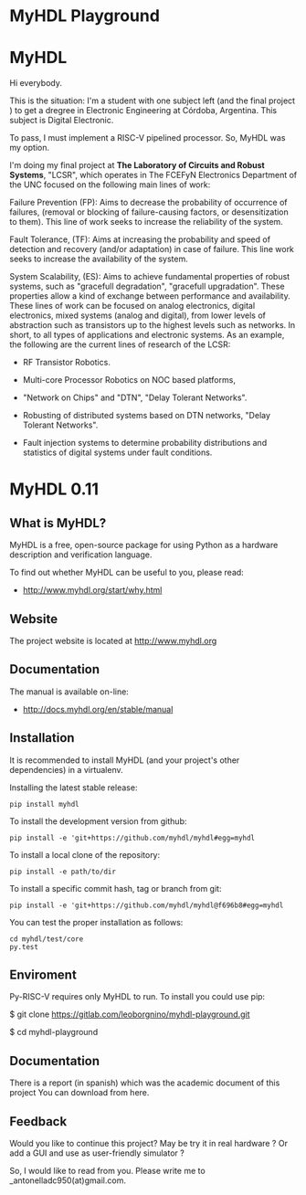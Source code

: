# MyHDL Playground

# **MyHDL**

Hi everybody.

This is the situation: I'm a student with one subject left (and the final project ) to get a dregree in Electronic Engineering at Córdoba, Argentina. This subject is Digital Electronic.

To pass, I must implement a RISC-V pipelined processor.
So, MyHDL was my option.

I'm  doing my final project at **The Laboratory of Circuits and Robust Systems**, "LCSR", which operates in The FCEFyN Electronics Department of the UNC focused on the following main lines of work:

Failure Prevention (FP): Aims to decrease the probability of occurrence of failures, (removal or blocking of failure-causing factors, or desensitization to them). This line of work seeks to increase the reliability
of the system.

Fault Tolerance, (TF): Aims at increasing the probability and speed of detection and recovery (and/or adaptation) in case of failure. This line work seeks to increase the availability of the system.

System Scalability, (ES): Aims to achieve fundamental properties of robust systems, such as "gracefull degradation", "gracefull
upgradation". These properties allow a kind of exchange between performance and availability. These lines of work can be focused on analog electronics, digital electronics, mixed systems (analog and digital), from lower levels of abstraction such as transistors up to the highest levels such as networks. In short, to all types of applications and electronic systems.
As an example, the following are the current lines of research of the LCSR:

- RF Transistor Robotics.

- Multi-core Processor Robotics on NOC based platforms,

- "Network on Chips" and "DTN", "Delay Tolerant Networks".

- Robusting of distributed systems based on DTN networks, "Delay Tolerant Networks".

- Fault injection systems to determine probability distributions and statistics of digital systems under fault conditions.



MyHDL 0.11 
==========

What is MyHDL?
--------------
MyHDL is a free, open-source package for using Python as a hardware
description and verification language.

To find out whether MyHDL can be useful to you, please read:

   - http://www.myhdl.org/start/why.html

Website
-------
The project website is located at http://www.myhdl.org

Documentation
-------------
The manual is available on-line:

   - http://docs.myhdl.org/en/stable/manual


Installation
------------
It is recommended to install MyHDL (and your project's other dependencies) in
a virtualenv.

Installing the latest stable release:

```
pip install myhdl
```

To install the development version from github:
```
pip install -e 'git+https://github.com/myhdl/myhdl#egg=myhdl
```

To install a local clone of the repository:
```
pip install -e path/to/dir
```

To install a specific commit hash, tag or branch from git:
```
pip install -e 'git+https://github.com/myhdl/myhdl@f696b8#egg=myhdl
```

You can test the proper installation as follows:

```
cd myhdl/test/core
py.test
```
Enviroment
------------
Py-RISC-V requires only MyHDL to run. To install you could use pip:

$ git clone https://gitlab.com/leoborgnino/myhdl-playground.git

$ cd myhdl-playground

Documentation
------------
There is a report (in spanish) which was the academic document of this project You can download from here.

Feedback
------------
Would you like to continue this project? May be try it in real hardware ? Or add a GUI and use as user-friendly simulator ?

So, I would like to read from you. Please write me to _antonelladc950(at)gmail.com.






